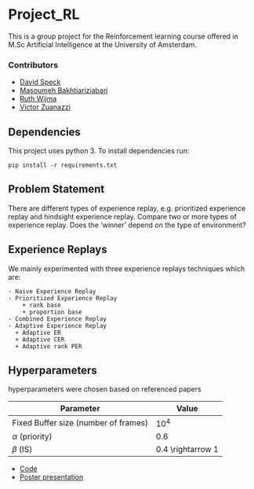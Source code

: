 # Project_RL

This is a group project for the Reinforcement learning course offered in M.Sc Artificial Intelligence 
at the University of Amsterdam.

### Contributors
* [David Speck](https://github.com/Saduras)
* [Masoumeh Bakhtiariziabari](https://github.com/mbakhtiariz)
* [Ruth Wijma](https://github.com/rwq)
* [Victor Zuanazzi](https://github.com/VictorZuanazzi)

## Dependencies

This project uses python 3. To install dependencies run:
```
pip install -r requirements.txt
```

## Problem Statement

There are different types of experience replay, e.g. prioritized experience replay and hindsight experience replay. Compare two or more types of experience replay. Does the ‘winner’ depend on the type of environment?

## Experience Replays
We mainly experimented with three experience replays techniques which are:
```
- Naive Experience Replay 
- Prioritized Experience Replay
    + rank base
    + proportion base
- Combined Experience Replay
- Adaptive Experience Replay 
  + Adaptive ER
  + Adaptive CER
  + Adaptive rank PER

```

## Hyperparameters
hyperparameters were chosen based on referenced papers 

| Parameter  | Value |
| ------------- | ------------- |
| Fixed Buffer size (number of frames)  | $10^4$ |
| $\alpha$ (priority) | 0.6 |
| $\beta$ (IS) | 0.4 \rightarrow 1  |



* [Code](code/)
* [Poster presentation](Poster.pdf)

